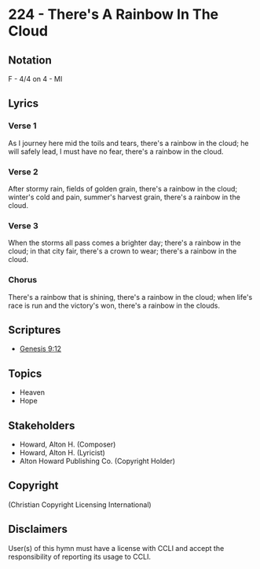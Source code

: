 # 224 - There's A Rainbow In The Cloud

## Notation

F - 4/4 on 4 - MI

## Lyrics

### Verse 1

As I journey here mid the toils and tears, there's a rainbow in the cloud; he will safely lead, I must have no fear, there's a rainbow in the cloud.

### Verse 2

After stormy rain, fields of golden grain, there's a rainbow in the cloud; winter's cold and pain, summer's harvest grain, there's a rainbow in the cloud.

### Verse 3

When the storms all pass comes a brighter day; there's a rainbow in the cloud; in that city fair, there's a crown to wear; there's a rainbow in the cloud.

### Chorus

There's a rainbow that is shining, there's a rainbow in the cloud; when life's race is run and the victory's won, there's a rainbow in the clouds.


## Scriptures

- [Genesis 9:12](https://www.biblegateway.com/passage/?search=Genesis%209%3A12)

## Topics

- Heaven
- Hope

## Stakeholders

- Howard, Alton H. (Composer)
- Howard, Alton H. (Lyricist)
- Alton Howard Publishing Co. (Copyright Holder)

## Copyright


(Christian Copyright Licensing International)

## Disclaimers

User(s) of this hymn must have a license with CCLI and accept the responsibility of reporting its usage to CCLI.

